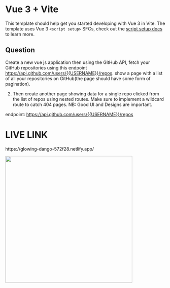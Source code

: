 # Vue 3 + Vite

This template should help get you started developing with Vue 3 in Vite. The template uses Vue 3 `<script setup>` SFCs, check out the [script setup docs](https://v3.vuejs.org/api/sfc-script-setup.html#sfc-script-setup) to learn more.

## Question

Create a new vue js application then using the GitHub API, fetch your GitHub repositories using this endpoint https://api.github.com/users/{{USERNAME}}/repos. show a page with a list of all your repositories on GitHub(the page should have some form of pagination).

2. Then create another page showing data for a single repo clicked from the list of repos using nested routes. Make sure to implement a wildcard route to catch 404 pages. NB: Good UI and Designs are important.

endpoint: https://api.github.com/users/{{USERNAME}}/repos

# LIVE LINK

<p>https://glowing-dango-572f28.netlify.app/ </p>

<img src="https://user-images.githubusercontent.com/53145644/225055148-c096a5a8-8177-4e87-8ca8-4dd5a6296cbc.png" width=400/>
</div>


